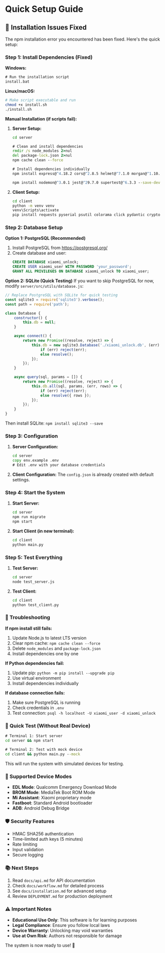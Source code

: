 # Quick Setup Guide

## 🚨 Installation Issues Fixed

The npm installation error you encountered has been fixed. Here's the quick setup:

### Step 1: Install Dependencies (Fixed)

**Windows:**
```cmd
# Run the installation script
install.bat
```

**Linux/macOS:**
```bash
# Make script executable and run
chmod +x install.sh
./install.sh
```

**Manual Installation (if scripts fail):**

1. **Server Setup:**
   ```cmd
   cd server
   
   # Clean and install dependencies
   rmdir /s node_modules 2>nul
   del package-lock.json 2>nul
   npm cache clean --force
   
   # Install dependencies individually
   npm install express@^4.18.2 cors@^2.8.5 helmet@^7.1.0 morgan@^1.10.0 dotenv@^16.3.1 bcryptjs@^2.4.3 jsonwebtoken@^9.0.2 pg@^8.11.3 joi@^17.11.0 rate-limiter-flexible@^2.4.2 express-validator@^7.0.1 winston@^3.11.0 axios@^1.6.0 --save
   
   npm install nodemon@^3.0.1 jest@^29.7.0 supertest@^6.3.3 --save-dev
   ```

2. **Client Setup:**
   ```cmd
   cd client
   python -m venv venv
   venv\Scripts\activate
   pip install requests pyserial psutil colorama click pydantic cryptography aiohttp rich
   ```

### Step 2: Database Setup

**Option 1: PostgreSQL (Recommended)**
1. Install PostgreSQL from https://postgresql.org/
2. Create database and user:
   ```sql
   CREATE DATABASE xiaomi_unlock;
   CREATE USER xiaomi_user WITH PASSWORD 'your_password';
   GRANT ALL PRIVILEGES ON DATABASE xiaomi_unlock TO xiaomi_user;
   ```

**Option 2: SQLite (Quick Testing)**
If you want to skip PostgreSQL for now, modify `server/src/utils/database.js`:

```javascript
// Replace PostgreSQL with SQLite for quick testing
const sqlite3 = require('sqlite3').verbose();
const path = require('path');

class Database {
    constructor() {
        this.db = null;
    }

    async connect() {
        return new Promise((resolve, reject) => {
            this.db = new sqlite3.Database('./xiaomi_unlock.db', (err) => {
                if (err) reject(err);
                else resolve();
            });
        });
    }

    async query(sql, params = []) {
        return new Promise((resolve, reject) => {
            this.db.all(sql, params, (err, rows) => {
                if (err) reject(err);
                else resolve({ rows });
            });
        });
    }
}
```

Then install SQLite: `npm install sqlite3 --save`

### Step 3: Configuration

1. **Server Configuration:**
   ```cmd
   cd server
   copy env.example .env
   # Edit .env with your database credentials
   ```

2. **Client Configuration:**
   The `config.json` is already created with default settings.

### Step 4: Start the System

1. **Start Server:**
   ```cmd
   cd server
   npm run migrate
   npm start
   ```

2. **Start Client (in new terminal):**
   ```cmd
   cd client
   python main.py
   ```

### Step 5: Test Everything

1. **Test Server:**
   ```cmd
   cd server
   node test_server.js
   ```

2. **Test Client:**
   ```cmd
   cd client
   python test_client.py
   ```

### 🔧 Troubleshooting

**If npm install still fails:**
1. Update Node.js to latest LTS version
2. Clear npm cache: `npm cache clean --force`
3. Delete `node_modules` and `package-lock.json`
4. Install dependencies one by one

**If Python dependencies fail:**
1. Update pip: `python -m pip install --upgrade pip`
2. Use virtual environment
3. Install dependencies individually

**If database connection fails:**
1. Make sure PostgreSQL is running
2. Check credentials in `.env`
3. Test connection: `psql -h localhost -U xiaomi_user -d xiaomi_unlock`

### 🚀 Quick Test (Without Real Device)

```cmd
# Terminal 1: Start server
cd server && npm start

# Terminal 2: Test with mock device
cd client && python main.py --mock
```

This will run the system with simulated devices for testing.

### 📱 Supported Device Modes

- **EDL Mode**: Qualcomm Emergency Download Mode
- **BROM Mode**: MediaTek Boot ROM Mode  
- **Mi Assistant**: Xiaomi proprietary mode
- **Fastboot**: Standard Android bootloader
- **ADB**: Android Debug Bridge

### 🛡️ Security Features

- HMAC SHA256 authentication
- Time-limited auth keys (5 minutes)
- Rate limiting
- Input validation
- Secure logging

### 📚 Next Steps

1. Read `docs/api.md` for API documentation
2. Check `docs/workflow.md` for detailed process
3. See `docs/installation.md` for advanced setup
4. Review `DEPLOYMENT.md` for production deployment

### ⚠️ Important Notes

- **Educational Use Only**: This software is for learning purposes
- **Legal Compliance**: Ensure you follow local laws
- **Device Warranty**: Unlocking may void warranties
- **Use at Own Risk**: Authors not responsible for damage

The system is now ready to use! 🎉
